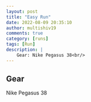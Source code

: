 ```yaml
---
layout: post
title: "Easy Run"
date: 2022-08-09 20:35:10
author: multishiv19
comments: true
category: [runs]
tags: [Run]
description: |
    Gear: Nike Pegasus 38<br/>
---
```


## Gear
Nike Pegasus 38



<div width='100%' class='strava-embed-placeholder' data-embed-type='activity' data-embed-id='7607485435'></div>
<script src='https://strava-embeds.com/embed.js'></script>
